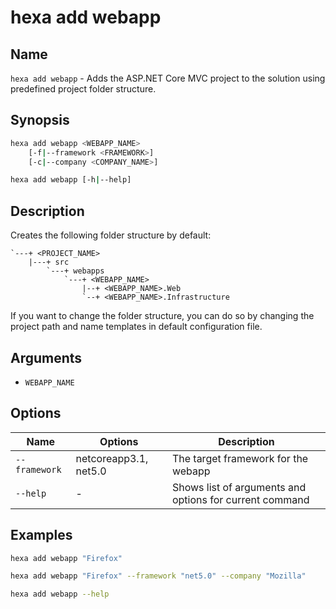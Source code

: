 # hexa add webapp

## Name

`hexa add webapp` - Adds the ASP.NET Core MVC project to the solution using predefined project folder structure.

## Synopsis

```bash
hexa add webapp <WEBAPP_NAME>
    [-f|--framework <FRAMEWORK>]
    [-c|--company <COMPANY_NAME>]

hexa add webapp [-h|--help]
```

## Description

Creates the following folder structure by default:

```
`---+ <PROJECT_NAME>
    |---+ src
        `---+ webapps
            `---+ <WEBAPP_NAME>
                |--+ <WEBAPP_NAME>.Web
                `--+ <WEBAPP_NAME>.Infrastructure
```

If you want to change the folder structure, you can do so by changing the project path and name templates in default configuration file.

## Arguments

- `WEBAPP_NAME`

## Options

| Name          | Options               | Description                           |
|---            |---                    |---                                    |
| `--framework` | netcoreapp3.1, net5.0 | The target framework for the webapp   |
| `--help`      | -                     | Shows list of arguments and options for current command   |

## Examples

```bash
hexa add webapp "Firefox"

hexa add webapp "Firefox" --framework "net5.0" --company "Mozilla"

hexa add webapp --help
```
